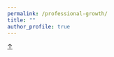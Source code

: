 ```yaml
---
permalink: /professional-growth/
title: ""
author_profile: true
---
```

<!-- Back-to-Top -->
<a class="top-link hide" href="#">↑</a>
<a name="top"></a>
